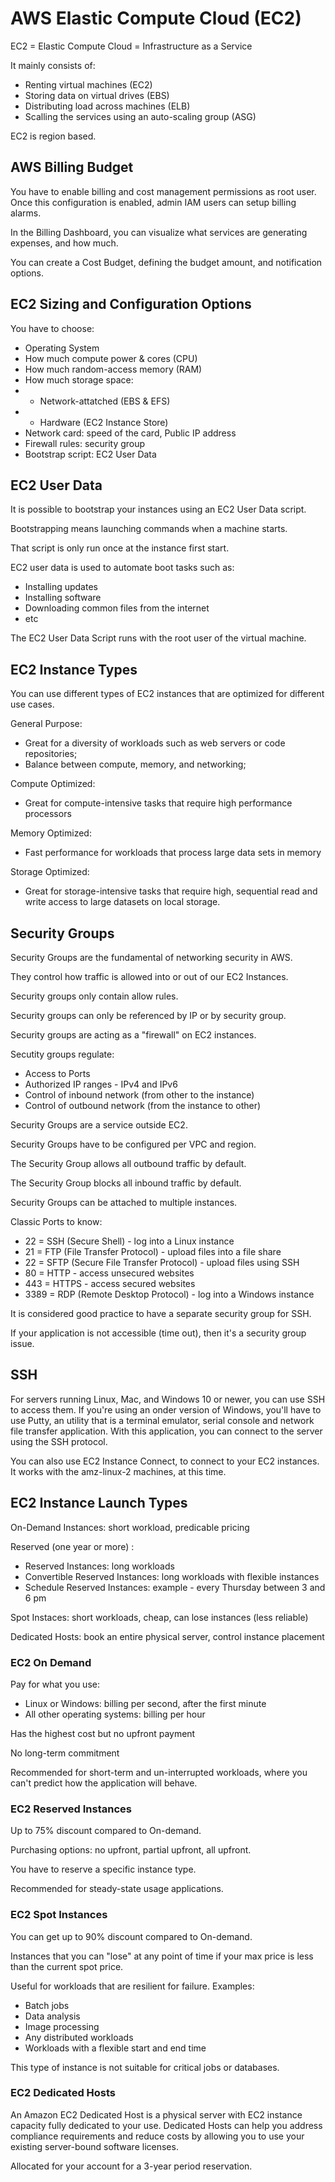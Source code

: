 # AWS Elastic Compute Cloud (EC2)

EC2 = Elastic Compute Cloud = Infrastructure as a Service

It mainly consists of:
- Renting virtual machines (EC2)
- Storing data on virtual drives (EBS)
- Distributing load across machines (ELB)
- Scalling the services using an auto-scaling group (ASG)

EC2 is region based.

## AWS Billing Budget

You have to enable billing and cost management permissions as root user. Once this configuration is enabled, admin IAM users can setup billing alarms.

In the Billing Dashboard, you can visualize what services are generating expenses, and how much.

You can create a Cost Budget, defining the budget amount, and notification options.

## EC2 Sizing and Configuration Options

You have to choose:
- Operating System
- How much compute power & cores (CPU)
- How much random-access memory (RAM)
- How much storage space:
- - Network-attatched (EBS & EFS)
- - Hardware (EC2 Instance Store)
- Network card: speed of the card, Public IP address
- Firewall rules: security group
- Bootstrap script: EC2 User Data

## EC2 User Data

It is possible to bootstrap your instances using an EC2 User Data script.

Bootstrapping means launching commands when a machine starts.

That script is only run once at the instance first start.

EC2 user data is used to automate boot tasks such as:
- Installing updates
- Installing software
- Downloading common files from the internet
- etc

The EC2 User Data Script runs with the root user of the virtual machine.

## EC2 Instance Types

You can use different types of EC2 instances that are optimized for different use cases.

General Purpose:
- Great for a diversity of workloads such as web servers or code repositories;
- Balance between compute, memory, and networking;

Compute Optimized:
- Great for compute-intensive tasks that require high performance processors

Memory Optimized:
- Fast performance for workloads that process large data sets in memory

Storage Optimized:
- Great for storage-intensive tasks that require high, sequential read and write access to large datasets on local storage.

## Security Groups

Security Groups are the fundamental of networking security in AWS.

They control how traffic is allowed into or out of our EC2 Instances.

Security groups only contain allow rules.

Security groups can only be referenced by IP or by security group.

Security groups are acting as a "firewall" on EC2 instances.

Secutity groups regulate:
- Access to Ports
- Authorized IP ranges - IPv4 and IPv6
- Control of inbound network (from other to the instance)
- Control of outbound network (from the instance to other)

Security Groups are a service outside EC2.

Security Groups have to be configured per VPC and region.

The Security Group allows all outbound traffic by default.

The Security Group blocks all inbound traffic by default.

Security Groups can be attached to multiple instances.

Classic Ports to know:
- 22 = SSH (Secure Shell) - log into a Linux instance
- 21 = FTP (File Transfer Protocol) - upload files into a file share
- 22 = SFTP (Secure File Transfer Protocol) - upload files using SSH
- 80 = HTTP - access unsecured websites
- 443 = HTTPS - access secured websites
- 3389 = RDP (Remote Desktop Protocol) - log into a Windows instance

It is considered good practice to have a separate security group for SSH.

If your application is not accessible (time out), then it's a security group issue.

## SSH

For servers running Linux, Mac, and Windows 10 or newer, you can use SSH to access them. If you're using an onder version of Windows, you'll have to use Putty, an utility that is a terminal emulator, serial console and network file transfer application. With this application, you can connect to the server using the SSH protocol.

You can also use EC2 Instance Connect, to connect to your EC2 instances. It works with the amz-linux-2 machines, at this time.

## EC2 Instance Launch Types

On-Demand Instances: short workload, predicable pricing

Reserved (one year or more) :
- Reserved Instances: long workloads
- Convertible Reserved Instances: long workloads with flexible instances
- Schedule Reserved Instances: example - every Thursday between 3 and 6 pm

Spot Instaces: short workloads, cheap, can lose instances (less reliable)

Dedicated Hosts: book an entire physical server, control instance placement

### EC2 On Demand
Pay for what you use:
- Linux or Windows: billing per second, after the first minute
- All other operating systems: billing per hour

Has the highest cost but no upfront payment

No long-term commitment

Recommended for short-term and un-interrupted workloads, where you can't predict how the application will behave.

### EC2 Reserved Instances
Up to 75% discount compared to On-demand.

Purchasing options: no upfront, partial upfront, all upfront.

You have to reserve a specific instance type.

Recommended for steady-state usage applications.

### EC2 Spot Instances

You can get up to 90% discount compared to On-demand.

Instances that you can "lose" at any point of time if your max price is less than the current spot price.

Useful for workloads that are resilient for failure. Examples:
- Batch jobs
- Data analysis
- Image processing
- Any distributed workloads
- Workloads with a flexible start and end time

This type of instance is not suitable for critical jobs or databases.

### EC2 Dedicated Hosts

An Amazon EC2 Dedicated Host is a physical server with EC2 instance capacity fully dedicated to your use. Dedicated Hosts can help you address compliance requirements and reduce costs by allowing you to use your existing server-bound software licenses.

Allocated for your account for a 3-year period reservation.
